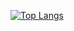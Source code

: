 [![Top Langs](https://github-readme-stats.vercel.app/api/top-langs/?username=RuanVasco&theme=dracula)](https://github.com/RuanVasco)


